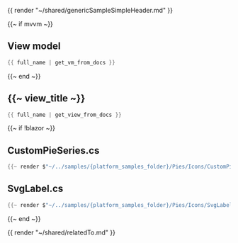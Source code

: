 {{ render "~/shared/genericSampleSimpleHeader.md" }}

{{~ if mvvm ~}}
## View model

```csharp
{{ full_name | get_vm_from_docs }}
```
{{~ end ~}}

## {{~ view_title ~}}

```csharp
{{ full_name | get_view_from_docs }}
```

{{~ if !blazor ~}}
## CustomPieSeries.cs

```csharp
{{~ render $"~/../samples/{platform_samples_folder}/Pies/Icons/CustomPieSeries.cs" ~}}
```

## SvgLabel.cs

```csharp
{{~ render $"~/../samples/{platform_samples_folder}/Pies/Icons/SvgLabel.cs" ~}}
```
{{~ end ~}}

{{ render "~/shared/relatedTo.md" }}